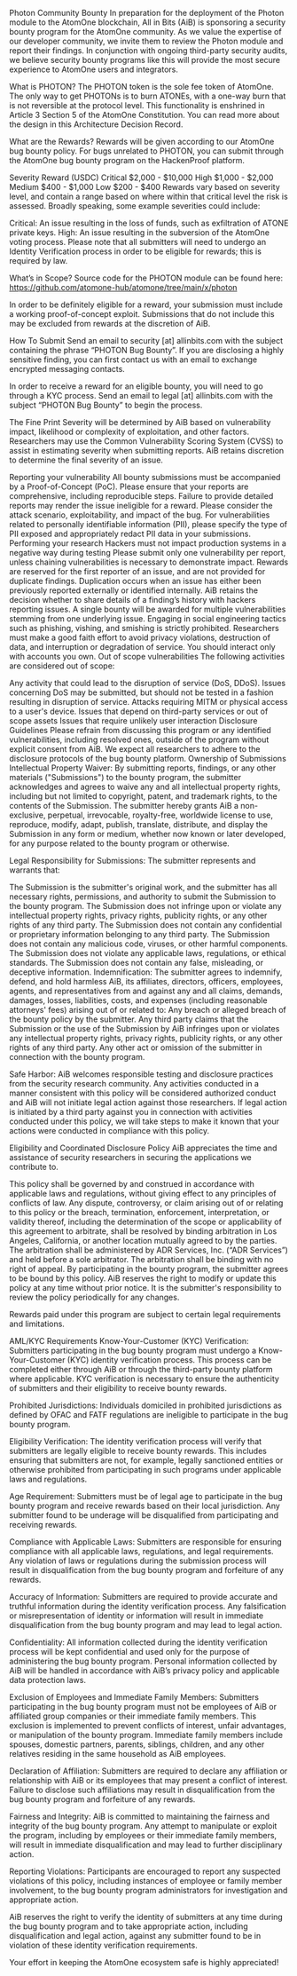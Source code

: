 Photon Community Bounty
In preparation for the deployment of the Photon module to the AtomOne blockchain, All in Bits (AiB) is sponsoring a security bounty program for the AtomOne community. As we value the expertise of our developer community, we invite them to review the Photon module and report their findings. In conjunction with ongoing third-party security audits, we believe security bounty programs like this will provide the most secure experience to AtomOne users and integrators.

What is PHOTON?
The PHOTON token is the sole fee token of AtomOne. The only way to get PHOTONs is to burn ATONEs, with a one-way burn that is not reversible at the protocol level. This functionality is enshrined in Article 3 Section 5 of the AtomOne Constitution. You can read more about the design in this Architecture Decision Record.

What are the Rewards?
Rewards will be given according to our AtomOne bug bounty policy. For bugs unrelated to PHOTON, you can submit through the AtomOne bug bounty program on the HackenProof platform.

Severity	Reward (USDC)
Critical	$2,000 - $10,000
High	$1,000 - $2,000
Medium	$400 - $1,000
Low	$200 - $400
Rewards vary based on severity level, and contain a range based on where within that critical level the risk is assessed. Broadly speaking, some example severities could include:

Critical: An issue resulting in the loss of funds, such as exfiltration of ATONE private keys.
High: An issue resulting in the subversion of the AtomOne voting process.
Please note that all submitters will need to undergo an Identity Verification process in order to be eligible for rewards; this is required by law.

What’s in Scope?
Source code for the PHOTON module can be found here: https://github.com/atomone-hub/atomone/tree/main/x/photon

In order to be definitely eligible for a reward, your submission must include a working proof-of-concept exploit. Submissions that do not include this may be excluded from rewards at the discretion of AiB.

How To Submit
Send an email to security [at] allinbits.com with the subject containing the phrase “PHOTON Bug Bounty”. If you are disclosing a highly sensitive finding, you can first contact us with an email to exchange encrypted messaging contacts.

In order to receive a reward for an eligible bounty, you will need to go through a KYC process. Send an email to legal [at] allinbits.com with the subject “PHOTON Bug Bounty” to begin the process.

The Fine Print
Severity will be determined by AiB based on vulnerability impact, likelihood or complexity of exploitation, and other factors. Researchers may use the Common Vulnerability Scoring System (CVSS) to assist in estimating severity when submitting reports. AiB retains discretion to determine the final severity of an issue.

Reporting your vulnerability
All bounty submissions must be accompanied by a Proof-of-Concept (PoC).
Please ensure that your reports are comprehensive, including reproducible steps. Failure to provide detailed reports may render the issue ineligible for a reward.
Please consider the attack scenario, exploitability, and impact of the bug.
For vulnerabilities related to personally identifiable information (PII), please specify the type of PII exposed and appropriately redact PII data in your submissions.
Performing your research
Hackers must not impact production systems in a negative way during testing
Please submit only one vulnerability per report, unless chaining vulnerabilities is necessary to demonstrate impact.
Rewards are reserved for the first reporter of an issue, and are not provided for duplicate findings. Duplication occurs when an issue has either been previously reported externally or identified internally. AiB retains the decision whether to share details of a finding’s history with hackers reporting issues.
A single bounty will be awarded for multiple vulnerabilities stemming from one underlying issue.
Engaging in social engineering tactics such as phishing, vishing, and smishing is strictly prohibited.
Researchers must make a good faith effort to avoid privacy violations, destruction of data, and interruption or degradation of service. You should interact only with accounts you own.
Out of scope vulnerabilities
The following activities are considered out of scope:

Any activity that could lead to the disruption of service (DoS, DDoS). Issues concerning DoS may be submitted, but should not be tested in a fashion resulting in disruption of service.
Attacks requiring MITM or physical access to a user's device.
Issues that depend on third-party services or out of scope assets
Issues that require unlikely user interaction
Disclosure Guidelines
Please refrain from discussing this program or any identified vulnerabilities, including resolved ones, outside of the program without explicit consent from AiB.
We expect all researchers to adhere to the disclosure protocols of the bug bounty platform.
Ownership of Submissions
Intellectual Property Waiver: By submitting reports, findings, or any other materials ("Submissions") to the bounty program, the submitter acknowledges and agrees to waive any and all intellectual property rights, including but not limited to copyright, patent, and trademark rights, to the contents of the Submission. The submitter hereby grants AiB a non-exclusive, perpetual, irrevocable, royalty-free, worldwide license to use, reproduce, modify, adapt, publish, translate, distribute, and display the Submission in any form or medium, whether now known or later developed, for any purpose related to the bounty program or otherwise.

Legal Responsibility for Submissions: The submitter represents and warrants that:

The Submission is the submitter's original work, and the submitter has all necessary rights, permissions, and authority to submit the Submission to the bounty program.
The Submission does not infringe upon or violate any intellectual property rights, privacy rights, publicity rights, or any other rights of any third party.
The Submission does not contain any confidential or proprietary information belonging to any third party.
The Submission does not contain any malicious code, viruses, or other harmful components.
The Submission does not violate any applicable laws, regulations, or ethical standards.
The Submission does not contain any false, misleading, or deceptive information.
Indemnification: The submitter agrees to indemnify, defend, and hold harmless AiB, its affiliates, directors, officers, employees, agents, and representatives from and against any and all claims, demands, damages, losses, liabilities, costs, and expenses (including reasonable attorneys' fees) arising out of or related to: Any breach or alleged breach of the bounty policy by the submitter. Any third party claims that the Submission or the use of the Submission by AiB infringes upon or violates any intellectual property rights, privacy rights, publicity rights, or any other rights of any third party. Any other act or omission of the submitter in connection with the bounty program.

Safe Harbor: AiB welcomes responsible testing and disclosure practices from the security research community. Any activities conducted in a manner consistent with this policy will be considered authorized conduct and AiB will not initiate legal action against those researchers. If legal action is initiated by a third party against you in connection with activities conducted under this policy, we will take steps to make it known that your actions were conducted in compliance with this policy.

Eligibility and Coordinated Disclosure Policy
AiB appreciates the time and assistance of security researchers in securing the applications we contribute to.

This policy shall be governed by and construed in accordance with applicable laws and regulations, without giving effect to any principles of conflicts of law. Any dispute, controversy, or claim arising out of or relating to this policy or the breach, termination, enforcement, interpretation, or validity thereof, including the determination of the scope or applicability of this agreement to arbitrate, shall be resolved by binding arbitration in Los Angeles, California, or another location mutually agreed to by the parties. The arbitration shall be administered by ADR Services, Inc. (“ADR Services”) and held before a sole arbitrator. The arbitration shall be binding with no right of appeal. By participating in the bounty program, the submitter agrees to be bound by this policy. AiB reserves the right to modify or update this policy at any time without prior notice. It is the submitter's responsibility to review the policy periodically for any changes.

Rewards paid under this program are subject to certain legal requirements and limitations.

AML/KYC Requirements
Know-Your-Customer (KYC) Verification: Submitters participating in the bug bounty program must undergo a Know-Your-Customer (KYC) identity verification process. This process can be completed either through AiB or through the third-party bounty platform where applicable. KYC verification is necessary to ensure the authenticity of submitters and their eligibility to receive bounty rewards.

Prohibited Jurisdictions: Individuals domiciled in prohibited jurisdictions as defined by OFAC and FATF regulations are ineligible to participate in the bug bounty program.

Eligibility Verification: The identity verification process will verify that submitters are legally eligible to receive bounty rewards. This includes ensuring that submitters are not, for example, legally sanctioned entities or otherwise prohibited from participating in such programs under applicable laws and regulations.

Age Requirement: Submitters must be of legal age to participate in the bug bounty program and receive rewards based on their local jurisdiction. Any submitter found to be underage will be disqualified from participating and receiving rewards.

Compliance with Applicable Laws: Submitters are responsible for ensuring compliance with all applicable laws, regulations, and legal requirements. Any violation of laws or regulations during the submission process will result in disqualification from the bug bounty program and forfeiture of any rewards.

Accuracy of Information: Submitters are required to provide accurate and truthful information during the identity verification process. Any falsification or misrepresentation of identity or information will result in immediate disqualification from the bug bounty program and may lead to legal action.

Confidentiality: All information collected during the identity verification process will be kept confidential and used only for the purpose of administering the bug bounty program. Personal information collected by AiB will be handled in accordance with AiB’s privacy policy and applicable data protection laws.

Exclusion of Employees and Immediate Family Members: Submitters participating in the bug bounty program must not be employees of AiB or affiliated group companies or their immediate family members. This exclusion is implemented to prevent conflicts of interest, unfair advantages, or manipulation of the bounty program. Immediate family members include spouses, domestic partners, parents, siblings, children, and any other relatives residing in the same household as AiB employees.

Declaration of Affiliation: Submitters are required to declare any affiliation or relationship with AiB or its employees that may present a conflict of interest. Failure to disclose such affiliations may result in disqualification from the bug bounty program and forfeiture of any rewards.

Fairness and Integrity: AiB is committed to maintaining the fairness and integrity of the bug bounty program. Any attempt to manipulate or exploit the program, including by employees or their immediate family members, will result in immediate disqualification and may lead to further disciplinary action.

Reporting Violations: Participants are encouraged to report any suspected violations of this policy, including instances of employee or family member involvement, to the bug bounty program administrators for investigation and appropriate action.

AiB reserves the right to verify the identity of submitters at any time during the bug bounty program and to take appropriate action, including disqualification and legal action, against any submitter found to be in violation of these identity verification requirements.

Your effort in keeping the AtomOne ecosystem safe is highly appreciated!